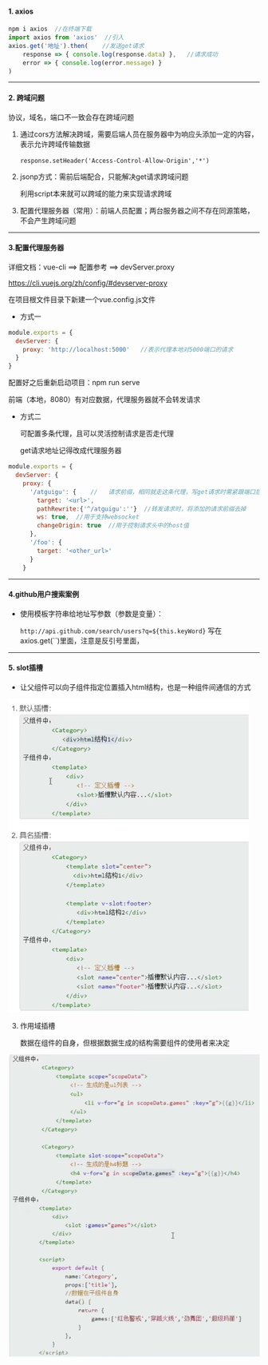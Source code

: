#### 1. axios

```javascript
npm i axios  //在终端下载
import axios from 'axios'  //引入
axios.get('地址').then(    //发送get请求
	response => { console.log(response.data) },   //请求成功
    error => { console.log(error.message) }
)
```

---

#### 2. 跨域问题

协议，域名，端口不一致会存在跨域问题

1. 通过cors方法解决跨域，需要后端人员在服务器中为响应头添加一定的内容，表示允许跨域传输数据

   `response.setHeader('Access-Control-Allow-Origin','*')`

2. jsonp方式：需前后端配合，只能解决get请求跨域问题

   利用script本来就可以跨域的能力来实现请求跨域

3. 配置代理服务器（常用）：前端人员配置；两台服务器之间不存在同源策略，不会产生跨域问题

---

#### 3.配置代理服务器

详细文档：vue-cli ==> 配置参考 ==> devServer.proxy

https://cli.vuejs.org/zh/config/#devserver-proxy

在项目根文件目录下新建一个vue.config.js文件

- 方式一

```javascript
module.exports = {
  devServer: {
    proxy: 'http://localhost:5000'   //表示代理本地对5000端口的请求
  }
}
```

配置好之后重新启动项目：npm run serve

前端（本地，8080）有对应数据，代理服务器就不会转发请求

- 方式二

  可配置多条代理，且可以灵活控制请求是否走代理
  
  get请求地址记得改成代理服务器

```javascript
module.exports = {
  devServer: {
    proxy: {
      '/atguigu': {    //	请求前缀，相同就走这条代理，写get请求时需紧跟端口后面
        target: '<url>',
        pathRewrite:{'^/atguigu':''}  //转发请求时，将添加的请求前缀去掉
        ws: true,  //用于支持websocket
        changeOrigin: true  //用于控制请求头中的host值
      },
      '/foo': {
        target: '<other_url>'
      }
    }
```

---

#### 4.github用户搜索案例

- 使用模板字符串给地址写参数（参数是变量）：

  `http://api.github.com/search/users?q=${this.keyWord}` 写在axios.get(``)里面，注意是反引号里面，

---

#### 5. slot插槽

- 让父组件可以向子组件指定位置插入html结构，也是一种组件间通信的方式

<img src="4.ajax请求.assets/image-20211031185406257.png" alt="image-20211031185406257"  />

3. 作用域插槽

   数据在组件的自身，但根据数据生成的结构需要组件的使用者来决定

![image-20211031190031172](4.ajax请求.assets/image-20211031190031172.png)


